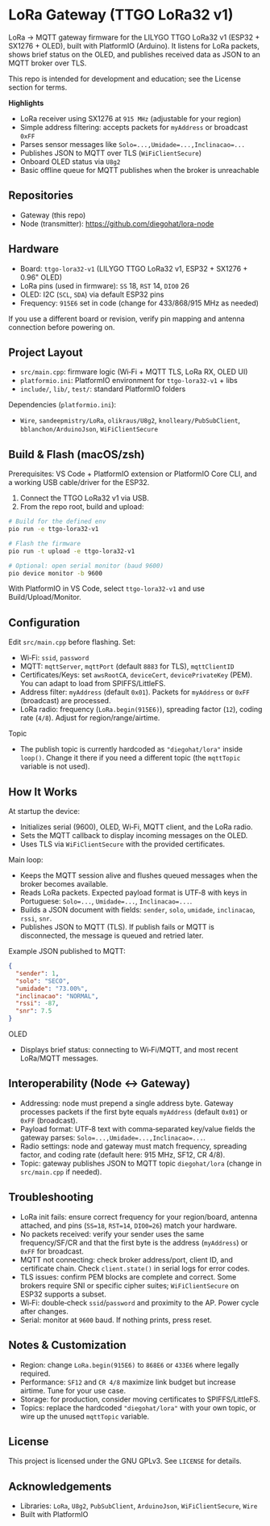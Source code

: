 # LoRa Gateway (TTGO LoRa32 v1)

LoRa → MQTT gateway firmware for the LILYGO TTGO LoRa32 v1 (ESP32 + SX1276 + OLED), built with PlatformIO (Arduino). It listens for LoRa packets, shows brief status on the OLED, and publishes received data as JSON to an MQTT broker over TLS.

This repo is intended for development and education; see the License section for terms.

**Highlights**
- LoRa receiver using SX1276 at `915 MHz` (adjustable for your region)
- Simple address filtering: accepts packets for `myAddress` or broadcast `0xFF`
- Parses sensor messages like `Solo=...,Umidade=...,Inclinacao=...`
- Publishes JSON to MQTT over TLS (`WiFiClientSecure`)
- Onboard OLED status via `U8g2`
- Basic offline queue for MQTT publishes when the broker is unreachable

## Repositories
- Gateway (this repo)
- Node (transmitter): https://github.com/diegohat/lora-node

## Hardware
- Board: `ttgo-lora32-v1` (LILYGO TTGO LoRa32 v1, ESP32 + SX1276 + 0.96" OLED)
- LoRa pins (used in firmware): `SS` 18, `RST` 14, `DIO0` 26
- OLED: I2C (`SCL`, `SDA`) via default ESP32 pins
- Frequency: `915E6` set in code (change for 433/868/915 MHz as needed)

If you use a different board or revision, verify pin mapping and antenna connection before powering on.

## Project Layout
- `src/main.cpp`: firmware logic (Wi‑Fi + MQTT TLS, LoRa RX, OLED UI)
- `platformio.ini`: PlatformIO environment for `ttgo-lora32-v1` + libs
- `include/`, `lib/`, `test/`: standard PlatformIO folders

Dependencies (`platformio.ini`):
- `Wire`, `sandeepmistry/LoRa`, `olikraus/U8g2`, `knolleary/PubSubClient`, `bblanchon/ArduinoJson`, `WiFiClientSecure`

## Build & Flash (macOS/zsh)
Prerequisites: VS Code + PlatformIO extension or PlatformIO Core CLI, and a working USB cable/driver for the ESP32.

1) Connect the TTGO LoRa32 v1 via USB.
2) From the repo root, build and upload:

```sh
# Build for the defined env
pio run -e ttgo-lora32-v1

# Flash the firmware
pio run -t upload -e ttgo-lora32-v1

# Optional: open serial monitor (baud 9600)
pio device monitor -b 9600
```

With PlatformIO in VS Code, select `ttgo-lora32-v1` and use Build/Upload/Monitor.

## Configuration
Edit `src/main.cpp` before flashing. Set:
- Wi‑Fi: `ssid`, `password`
- MQTT: `mqttServer`, `mqttPort` (default `8883` for TLS), `mqttClientID`
- Certificates/Keys: set `awsRootCA`, `deviceCert`, `devicePrivateKey` (PEM). You can adapt to load from SPIFFS/LittleFS.
- Address filter: `myAddress` (default `0x01`). Packets for `myAddress` or `0xFF` (broadcast) are processed.
- LoRa radio: frequency (`LoRa.begin(915E6)`), spreading factor (`12`), coding rate (`4/8`). Adjust for region/range/airtime.

Topic
- The publish topic is currently hardcoded as `"diegohat/lora"` inside `loop()`. Change it there if you need a different topic (the `mqttTopic` variable is not used).

## How It Works
At startup the device:
- Initializes serial (9600), OLED, Wi‑Fi, MQTT client, and the LoRa radio.
- Sets the MQTT callback to display incoming messages on the OLED.
- Uses TLS via `WiFiClientSecure` with the provided certificates.

Main loop:
- Keeps the MQTT session alive and flushes queued messages when the broker becomes available.
- Reads LoRa packets. Expected payload format is UTF‑8 with keys in Portuguese: `Solo=...`, `Umidade=...`, `Inclinacao=...`.
- Builds a JSON document with fields: `sender`, `solo`, `umidade`, `inclinacao`, `rssi`, `snr`.
- Publishes JSON to MQTT (TLS). If publish fails or MQTT is disconnected, the message is queued and retried later.

Example JSON published to MQTT:
```json
{
  "sender": 1,
  "solo": "SECO",
  "umidade": "73.00%",
  "inclinacao": "NORMAL",
  "rssi": -87,
  "snr": 7.5
}
```

OLED
- Displays brief status: connecting to Wi‑Fi/MQTT, and most recent LoRa/MQTT messages.

## Interoperability (Node ↔ Gateway)
- Addressing: node must prepend a single address byte. Gateway processes packets if the first byte equals `myAddress` (default `0x01`) or `0xFF` (broadcast).
- Payload format: UTF‑8 text with comma‑separated key/value fields the gateway parses: `Solo=...,Umidade=...,Inclinacao=...`.
- Radio settings: node and gateway must match frequency, spreading factor, and coding rate (default here: 915 MHz, SF12, CR 4/8).
- Topic: gateway publishes JSON to MQTT topic `diegohat/lora` (change in `src/main.cpp` if needed).

## Troubleshooting
- LoRa init fails: ensure correct frequency for your region/board, antenna attached, and pins (`SS=18`, `RST=14`, `DIO0=26`) match your hardware.
- No packets received: verify your sender uses the same frequency/SF/CR and that the first byte is the address (`myAddress`) or `0xFF` for broadcast.
- MQTT not connecting: check broker address/port, client ID, and certificate chain. Check `client.state()` in serial logs for error codes.
- TLS issues: confirm PEM blocks are complete and correct. Some brokers require SNI or specific cipher suites; `WiFiClientSecure` on ESP32 supports a subset.
- Wi‑Fi: double‑check `ssid`/`password` and proximity to the AP. Power cycle after changes.
- Serial: monitor at `9600` baud. If nothing prints, press reset.

## Notes & Customization
- Region: change `LoRa.begin(915E6)` to `868E6` or `433E6` where legally required.
- Performance: `SF12` and `CR 4/8` maximize link budget but increase airtime. Tune for your use case.
- Storage: for production, consider moving certificates to SPIFFS/LittleFS.
- Topics: replace the hardcoded `"diegohat/lora"` with your own topic, or wire up the unused `mqttTopic` variable.

## License
This project is licensed under the GNU GPLv3. See `LICENSE` for details.

## Acknowledgements
- Libraries: `LoRa`, `U8g2`, `PubSubClient`, `ArduinoJson`, `WiFiClientSecure`, `Wire`
- Built with PlatformIO
